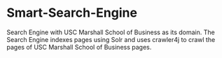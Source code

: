 # Smart-Search-Engine
Search Engine with USC Marshall School of Business as its domain. The Search Engine indexes pages using Solr and uses crawler4j to crawl the pages of USC Marshall School of Business pages.
